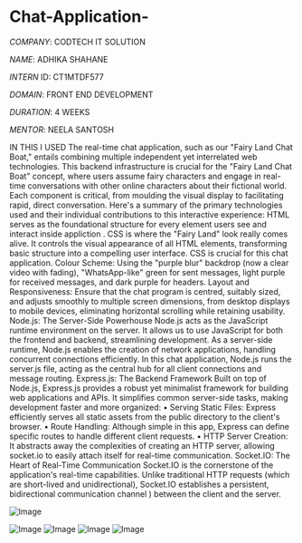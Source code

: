 # Chat-Application-

*COMPANY*: CODTECH IT SOLUTION

*NAME*: ADHIKA SHAHANE

*INTERN* ID: CT1MTDF577

*DOMAIN*: FRONT END DEVELOPMENT

*DURATION*: 4 WEEKS

*MENTOR*: NEELA SANTOSH

IN THIS I USED 
The real-time chat application, such as our "Fairy Land Chat Boat," entails combining multiple independent yet interrelated web technologies. This backend infrastructure is crucial for the "Fairy Land Chat Boat" concept, where users assume fairy characters and engage in real-time conversations with other online characters about their fictional world.
Each component is critical, from moulding the visual display to facilitating rapid, direct conversation. Here's a summary of the primary technologies used and their individual contributions to this interactive experience:
HTML serves as the foundational structure for every element users see and interact inside appliction . 
CSS is where the "Fairy Land" look really comes alive. It controls the visual appearance of all HTML elements, transforming basic structure into a compelling user interface. CSS is crucial for this chat application.
Colour Scheme: Using the "purple blur" backdrop (now a clear video with fading), "WhatsApp-like" green for sent messages, light purple for received messages, and dark purple for headers.
Layout and Responsiveness: Ensure that the chat program is centred, suitably sized, and adjusts smoothly to multiple screen dimensions, from desktop displays to mobile devices, eliminating horizontal scrolling while retaining usability.
Node.js: The Server-Side Powerhouse Node.js acts as the JavaScript runtime environment on the server. It allows us to use JavaScript for both the frontend and backend, streamlining development. As a server-side runtime, Node.js enables the creation of network applications, handling concurrent connections efficiently. In this chat application, Node.js runs the server.js file, acting as the central hub for all client connections and message routing.
Express.js: The Backend Framework Built on top of Node.js, Express.js provides a robust yet minimalist framework for building web applications and APIs. It simplifies common server-side tasks, making development faster and more organized:
•	Serving Static Files: Express efficiently serves all static assets  from the public directory to the client's browser.
•	Route Handling: Although simple in this app, Express can define specific routes to handle different client requests.
•	HTTP Server Creation: It abstracts away the complexities of creating an HTTP server, allowing socket.io to easily attach itself for real-time communication.
Socket.IO: The Heart of Real-Time Communication Socket.IO is the cornerstone of the application's real-time capabilities. Unlike traditional HTTP requests (which are short-lived and unidirectional), Socket.IO establishes a persistent, bidirectional communication channel ) between the client and the server.

![Image](https://github.com/user-attachments/assets/08c3e4d6-8ed5-4707-8bf1-6d000072d72c)

![Image](https://github.com/user-attachments/assets/086e6136-d24f-4c5a-8247-66b086755aff)
![Image](https://github.com/user-attachments/assets/89115abc-f30c-446f-8faa-b6c0166c2b40)
![Image](https://github.com/user-attachments/assets/46b80955-d78d-4ff9-8d2b-064cfd896ba9)
![Image](https://github.com/user-attachments/assets/5c936ad5-f6c6-4858-a9ce-43438add09ac)

